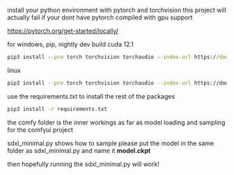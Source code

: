 install your python environment with pytorch and torchvision this project will actually fail if your dont have pytorch compiled with gpu support



https://pytorch.org/get-started/locally/

for windows, pip, nightly dev build cuda 12.1
```cmd
pip3 install --pre torch torchvision torchaudio --index-url https://download.pytorch.org/whl/nightly/cu121
```
linux
```bash
pip3 install --pre torch torchvision torchaudio --index-url https://download.pytorch.org/whl/nightly/cu121
```
use the requirements.txt to install the rest of the packages
```cmd
pip3 install -r requirements.txt
```
the comfy folder is the inner workings as far as model loading and sampling for the comfyui project

sdxl_minimal.py shows how to sample
please put the model in the same folder as sdxl_minimal.py and name it **model.ckpt**

then hopefully running the sdxl_minimal.py will work!